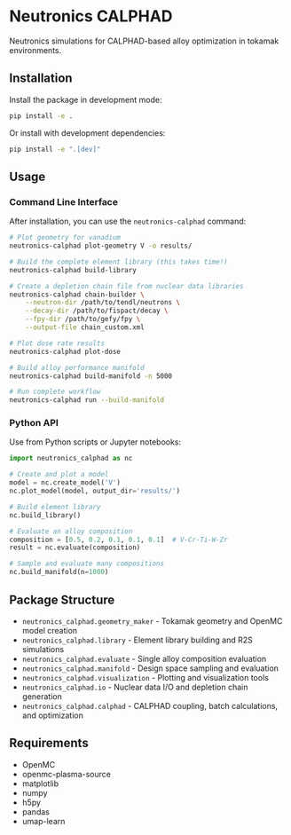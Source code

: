 # Neutronics CALPHAD

Neutronics simulations for CALPHAD-based alloy optimization in tokamak environments.

## Installation

Install the package in development mode:

```bash
pip install -e .
```

Or install with development dependencies:

```bash
pip install -e ".[dev]"
```

## Usage

### Command Line Interface

After installation, you can use the `neutronics-calphad` command:

```bash
# Plot geometry for vanadium
neutronics-calphad plot-geometry V -o results/

# Build the complete element library (this takes time!)
neutronics-calphad build-library

# Create a depletion chain file from nuclear data libraries
neutronics-calphad chain-builder \
    --neutron-dir /path/to/tendl/neutrons \
    --decay-dir /path/to/fispact/decay \
    --fpy-dir /path/to/gefy/fpy \
    --output-file chain_custom.xml

# Plot dose rate results
neutronics-calphad plot-dose

# Build alloy performance manifold
neutronics-calphad build-manifold -n 5000

# Run complete workflow
neutronics-calphad run --build-manifold
```

### Python API

Use from Python scripts or Jupyter notebooks:

```python
import neutronics_calphad as nc

# Create and plot a model
model = nc.create_model('V')
nc.plot_model(model, output_dir='results/')

# Build element library
nc.build_library()

# Evaluate an alloy composition
composition = [0.5, 0.2, 0.1, 0.1, 0.1]  # V-Cr-Ti-W-Zr
result = nc.evaluate(composition)

# Sample and evaluate many compositions
nc.build_manifold(n=1000)
```

## Package Structure

- `neutronics_calphad.geometry_maker` - Tokamak geometry and OpenMC model creation
- `neutronics_calphad.library` - Element library building and R2S simulations  
- `neutronics_calphad.evaluate` - Single alloy composition evaluation
- `neutronics_calphad.manifold` - Design space sampling and evaluation
- `neutronics_calphad.visualization` - Plotting and visualization tools
- `neutronics_calphad.io` - Nuclear data I/O and depletion chain generation
- `neutronics_calphad.calphad` - CALPHAD coupling, batch calculations, and optimization

## Requirements

- OpenMC
- openmc-plasma-source
- matplotlib
- numpy
- h5py
- pandas
- umap-learn
